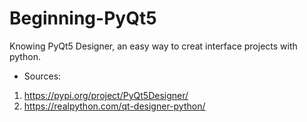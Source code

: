 # Beginning-PyQt5
Knowing PyQt5 Designer, an easy way to creat interface projects with python.


- Sources:
 1) https://pypi.org/project/PyQt5Designer/
 2) https://realpython.com/qt-designer-python/
